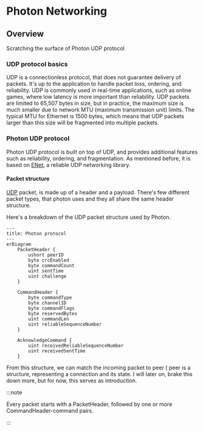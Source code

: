 ﻿---
sidebar_label: 'Photon Networking - UDP'
sidebar_position: 3
---

# Photon Networking

## Overview

Scratching the surface of Photon UDP protocol

### UDP protocol basics
UDP is a connectionless protocol, that does not guarantee delivery of packets. It's up to the application to handle packet loss, ordering, and reliability.
UDP is commonly used in real-time applications, such as online games, where low latency is more important than reliability.
UDP packets are limited to 65,507 bytes in size, but in practice, the maximum size is much smaller due to network MTU (maximum transmission unit) limits. The typical MTU for Ethernet is 1500 bytes, which means that UDP packets larger than this size will be fragmented into multiple packets.

### Photon UDP protocol
Photon UDP protocol is built on top of UDP, and provides additional features such as reliability, ordering, and fragmentation.
As mentioned before, it is based on [ENet](http://enet.bespin.org/), a reliable UDP networking library.

#### Packet structure
[UDP](https://en.wikipedia.org/wiki/User_Datagram_Protocol) packet, is made up of a header and a payload.
There's few different packet types, that photon uses and they all share the same header structure.

Here's a breakdown of the UDP packet structure used by Photon.

```mermaid
---
title: Photon protocol
---
erDiagram
    PacketHeader {
        ushort peerID
        byte crcEnabled
        byte commandCount
        uint sentTime
        uint challenge
    }

    CommandHeader {
        byte commandType
        byte channelID
        byte commandFlags
        byte reservedBytes
        uint commandLen
        uint reliableSequenceNumber
    }
    
    AcknowledgeCommand {
        uint receivedReliableSequenceNumber
        uint receivedSentTime
    }

```

From this structure, we can match the incoming packet to peer ( peer is a structure, representing a connection and its state.
I will later on, brake this down more, but for now, this serves as introduction.


:::note

Every packet starts with a PacketHeader, followed by one or more CommandHeader-command pairs.

:::